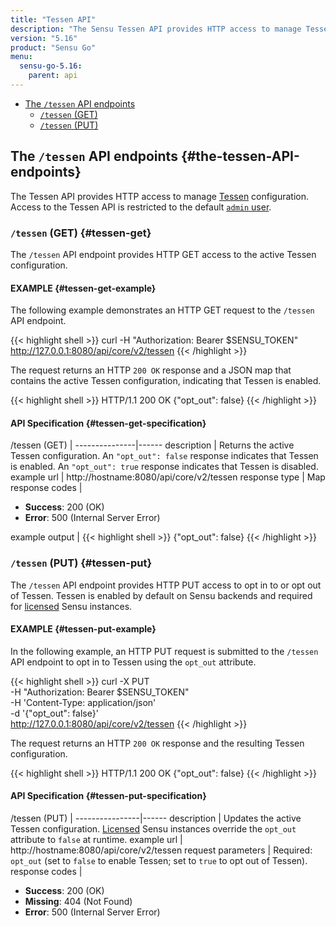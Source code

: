 ```yaml
---
title: "Tessen API"
description: "The Sensu Tessen API provides HTTP access to manage Tessen configuration. Read on for the full reference."
version: "5.16"
product: "Sensu Go"
menu:
  sensu-go-5.16:
    parent: api
---
```


- [The `/tessen` API endpoints](#the-tessen-API-endpoints)
  - [`/tessen` (GET)](#tessen-get)
  - [`/tessen` (PUT)](#tessen-put)

## The `/tessen` API endpoints {#the-tessen-API-endpoints}

The Tessen API provides HTTP access to manage [Tessen][1] configuration.
Access to the Tessen API is restricted to the default [`admin` user][2].

### `/tessen` (GET) {#tessen-get}

The `/tessen` API endpoint provides HTTP GET access to the active Tessen configuration.

#### EXAMPLE {#tessen-get-example}

The following example demonstrates an HTTP GET request to the `/tessen` API endpoint.

{{< highlight shell >}}
curl -H "Authorization: Bearer $SENSU_TOKEN" http://127.0.0.1:8080/api/core/v2/tessen
{{< /highlight >}}

The request returns an HTTP `200 OK` response and a JSON map that contains the active Tessen configuration, indicating that Tessen is enabled.

{{< highlight shell >}}
HTTP/1.1 200 OK
{"opt_out": false}
{{< /highlight >}}

#### API Specification {#tessen-get-specification}

/tessen (GET)  | 
---------------|------
description    | Returns the active Tessen configuration. An `"opt_out": false` response indicates that Tessen is enabled. An `"opt_out": true` response indicates that Tessen is disabled.
example url    | http://hostname:8080/api/core/v2/tessen
response type  | Map
response codes | <ul><li>**Success**: 200 (OK)</li><li>**Error**: 500 (Internal Server Error)</li></ul>
example output | {{< highlight shell >}}
{"opt_out": false}
{{< /highlight >}}

### `/tessen` (PUT) {#tessen-put}

The `/tessen` API endpoint provides HTTP PUT access to opt in to or opt out of Tessen.
Tessen is enabled by default on Sensu backends and required for [licensed][3] Sensu instances.

#### EXAMPLE {#tessen-put-example}

In the following example, an HTTP PUT request is submitted to the `/tessen` API endpoint to opt in to Tessen using the `opt_out` attribute.

{{< highlight shell >}}
curl -X PUT \
-H "Authorization: Bearer $SENSU_TOKEN" \
-H 'Content-Type: application/json' \
-d '{"opt_out": false}' \
http://127.0.0.1:8080/api/core/v2/tessen
{{< /highlight >}}

The request returns an HTTP `200 OK` response and the resulting Tessen configuration.

{{< highlight shell >}}
HTTP/1.1 200 OK
{"opt_out": false}
{{< /highlight >}}

#### API Specification {#tessen-put-specification}

/tessen (PUT) | 
----------------|------
description     | Updates the active Tessen configuration. [Licensed][3] Sensu instances override the `opt_out` attribute to `false` at runtime.
example url     | http://hostname:8080/api/core/v2/tessen
request parameters | Required: `opt_out` (set to `false` to enable Tessen; set to `true` to opt out of Tessen).
response codes   | <ul><li>**Success**: 200 (OK)</li><li> **Missing**: 404 (Not Found)</li><li>**Error**: 500 (Internal Server Error)</li></ul>

[1]: ../../reference/tessen/
[2]: ../../reference/rbac#default-users
[3]: ../../reference/license
